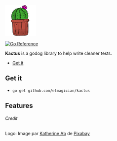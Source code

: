 <img src="kactus.png" alt="logo" height="100">

[![Go Reference](https://pkg.go.dev/badge/github.com/elmagician/kactus.svg)](https://pkg.go.dev/github.com/elmagician/kactus)

**Kactus** is a godog library to help write cleaner tests.

<!-- TOC -->

- [Get it](#get-it)

<!-- /TOC -->

## Get it

- `go get github.com/elmagician/kactus`

## Features

###### Credit

Logo: Image
par <a href="https://pixabay.com/fr/users/Katillustrationlondon-10871763/?utm_source=link-attribution&amp;utm_medium=referral&amp;utm_campaign=image&amp;utm_content=4294916">
Katherine Ab</a>
de <a href="https://pixabay.com/fr/?utm_source=link-attribution&amp;utm_medium=referral&amp;utm_campaign=image&amp;utm_content=4294916">
Pixabay</a>
